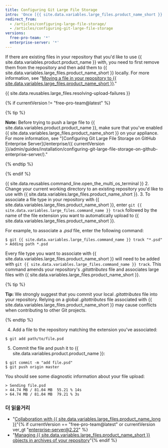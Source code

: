 ```yaml
---
title: Configuring Git Large File Storage
intro: 'Once [{{ site.data.variables.large_files.product_name_short }} is installed](/articles/installing-git-large-file-storage/), you need to associate it with a large file in your repository.'
redirect_from:
  - /articles/configuring-large-file-storage/
  - /articles/configuring-git-large-file-storage
versions:
  free-pro-team: '*'
  enterprise-server: '*'
---
```


If there are existing files in your repository that you'd like to use {{ site.data.variables.product.product_name }} with, you need to first remove them from the repository and then add them to {{ site.data.variables.large_files.product_name_short }} locally. For more information, see "[Moving a file in your repository to {{ site.data.variables.large_files.product_name_short }}](/articles/moving-a-file-in-your-repository-to-git-large-file-storage)."

{{ site.data.reusables.large_files.resolving-upload-failures }}

{% if currentVersion != "free-pro-team@latest" %}

{% tip %}

**Note:** Before trying to push a large file to {{ site.data.variables.product.product_name }}, make sure that you've enabled {{ site.data.variables.large_files.product_name_short }} on your appliance. For more information, see "[Configuring Git Large File Storage on GitHub Enterprise Server](/enterprise/{{ currentVersion }}/admin/guides/installation/configuring-git-large-file-storage-on-github-enterprise-server/)."

{% endtip %}

{% endif %}

{{ site.data.reusables.command_line.open_the_multi_os_terminal }}
2. Change your current working directory to an existing repository you'd like to use with {{ site.data.variables.large_files.product_name_short }}.
3. To associate a file type in your repository with {{ site.data.variables.large_files.product_name_short }}, enter `git {{ site.data.variables.large_files.command_name }} track` followed by the name of the file extension you want to automatically upload to {{ site.data.variables.large_files.product_name_short }}.

  For example, to associate a _.psd_ file, enter the following command:
  ```shell
  $ git {{ site.data.variables.large_files.command_name }} track "*.psd"
  > Adding path *.psd
  ```
  Every file type you want to associate with {{ site.data.variables.large_files.product_name_short }} will need to be added with `git {{ site.data.variables.large_files.command_name }} track`. This command amends your repository's *.gitattributes* file and associates large files with {{ site.data.variables.large_files.product_name_short }}.

  {% tip %}

  **Tip:** We strongly suggest that you commit your local *.gitattributes* file into your repository. Relying on a global *.gitattributes* file associated with {{ site.data.variables.large_files.product_name_short }} may cause conflicts when contributing to other Git projects.

  {% endtip %}

4. Add a file to the repository matching the extension you've associated:
  ```shell
  $ git add path/to/file.psd
  ```
5. Commit the file and push it to {{ site.data.variables.product.product_name }}:
  ```shell
  $ git commit -m "add file.psd"
  $ git push origin master
  ```
  You should see some diagnostic information about your file upload:
  ```shell
  > Sending file.psd
  > 44.74 MB / 81.04 MB  55.21 % 14s
  > 64.74 MB / 81.04 MB  79.21 % 3s
  ```

### 더 읽을거리

- "[Collaboration with {{ site.data.variables.large_files.product_name_long }}](/articles/collaboration-with-git-large-file-storage/)"{% if currentVersion == "free-pro-team@latest" or currentVersion ver_gt "enterprise-server@2.22" %}
- "[Managing {{ site.data.variables.large_files.product_name_short }} objects in archives of your repository](/github/administering-a-repository/managing-git-lfs-objects-in-archives-of-your-repository)"{% endif %}

